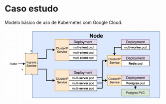 # Caso estudo

Modelo básico de uso de Kubernetes com Google Cloud.

![Modelo Arquitetural](./documentation/k8s_example_macro-architecture.png)